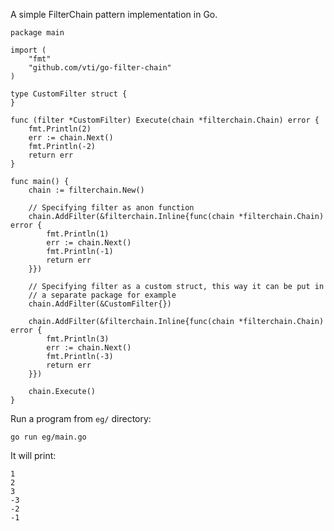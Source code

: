 A simple FilterChain pattern implementation in Go.

    package main

    import (
        "fmt"
        "github.com/vti/go-filter-chain"
    )

    type CustomFilter struct {
    }

    func (filter *CustomFilter) Execute(chain *filterchain.Chain) error {
        fmt.Println(2)
        err := chain.Next()
        fmt.Println(-2)
        return err
    }

    func main() {
        chain := filterchain.New()

        // Specifying filter as anon function
        chain.AddFilter(&filterchain.Inline{func(chain *filterchain.Chain) error {
            fmt.Println(1)
            err := chain.Next()
            fmt.Println(-1)
            return err
        }})

        // Specifying filter as a custom struct, this way it can be put in
        // a separate package for example
        chain.AddFilter(&CustomFilter{})

        chain.AddFilter(&filterchain.Inline{func(chain *filterchain.Chain) error {
            fmt.Println(3)
            err := chain.Next()
            fmt.Println(-3)
            return err
        }})

        chain.Execute()
    }

Run a program from `eg/` directory:

    go run eg/main.go

It will print:

    1
    2
    3
    -3
    -2
    -1

